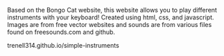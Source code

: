 Based on the Bongo Cat website, this website allows you to play different instruments with your keyboard! 
Created using html, css, and javascript. Images are from free vector websites and sounds are from various 
files found on freesounds.com and github.

trenell314.github.io/simple-instruments
